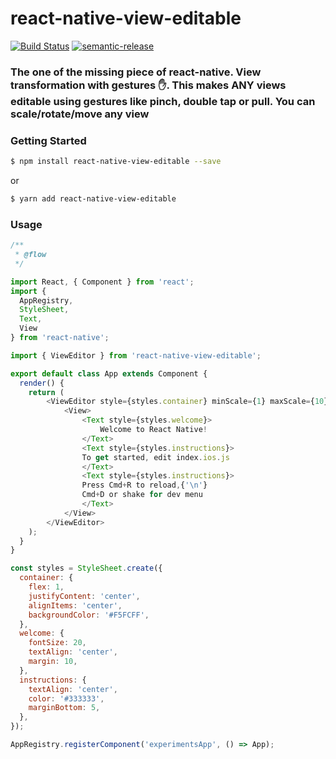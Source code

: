 # react-native-view-editable

[![Build Status](https://travis-ci.org/react-armenia/react-native-view-editable.svg?branch=master)](https://travis-ci.org/react-armenia/rreact-native-view-editable) [![semantic-release](https://img.shields.io/badge/%20%20%F0%9F%93%A6%F0%9F%9A%80-semantic--release-e10079.svg?style=plastic)](https://github.com/semantic-release/semantic-release)

### The one of the missing piece of react-native. View transformation with gestures ✋. This makes ANY views editable using gestures like pinch, double tap or pull. You can scale/rotate/move any view

### Getting Started
```sh
$ npm install react-native-view-editable --save
```
or
```sh
$ yarn add react-native-view-editable
```

### Usage
```javascript
/**
 * @flow
 */

import React, { Component } from 'react';
import {
  AppRegistry,
  StyleSheet,
  Text,
  View
} from 'react-native';

import { ViewEditor } from 'react-native-view-editable';

export default class App extends Component {
  render() {
    return (
        <ViewEditor style={styles.container} minScale={1} maxScale={10}>
            <View>
                <Text style={styles.welcome}>
                    Welcome to React Native!
                </Text>
                <Text style={styles.instructions}>
	            To get started, edit index.ios.js
	            </Text>
	            <Text style={styles.instructions}>
	            Press Cmd+R to reload,{'\n'}
	            Cmd+D or shake for dev menu
	            </Text>
            </View>
        </ViewEditor>
    );
  }
}

const styles = StyleSheet.create({
  container: {
    flex: 1,
    justifyContent: 'center',
    alignItems: 'center',
    backgroundColor: '#F5FCFF',
  },
  welcome: {
    fontSize: 20,
    textAlign: 'center',
    margin: 10,
  },
  instructions: {
    textAlign: 'center',
    color: '#333333',
    marginBottom: 5,
  },
});

AppRegistry.registerComponent('experimentsApp', () => App);

```
